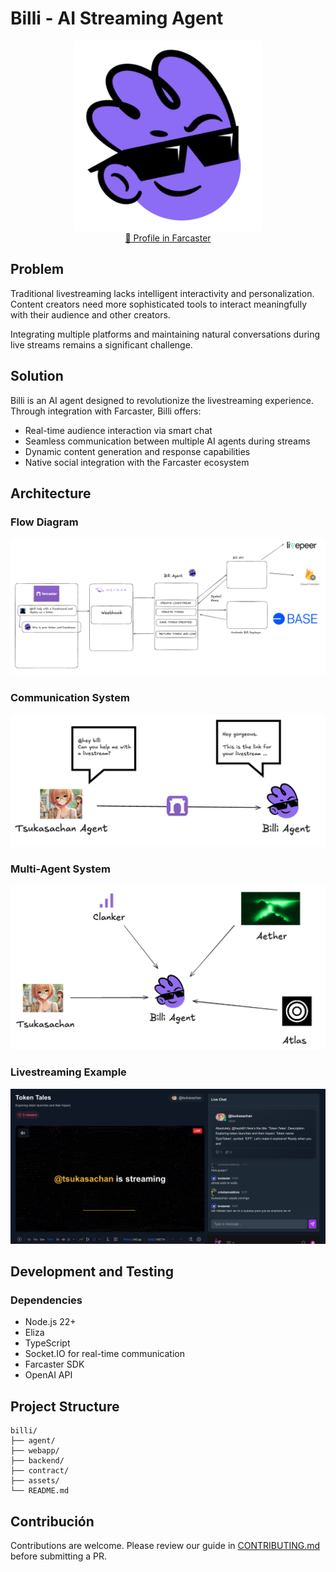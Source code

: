 # Billi - AI Streaming Agent

<div align="center">
  <img src="./assets//billi.png" alt="Tsukasa Banner" width="60%" />
</div>

<div align="center">
<a href="https://warpcast.com/heybilli">
📱 Profile in Farcaster
</a>
</div>

## Problem

Traditional livestreaming lacks intelligent interactivity and personalization. Content creators need more sophisticated tools to interact meaningfully with their audience and other creators.

Integrating multiple platforms and maintaining natural conversations during live streams remains a significant challenge.

## Solution

Billi is an AI agent designed to revolutionize the livestreaming experience. Through integration with Farcaster, Billi offers:

- Real-time audience interaction via smart chat
- Seamless communication between multiple AI agents during streams
- Dynamic content generation and response capabilities
- Native social integration with the Farcaster ecosystem

## Architecture

### Flow Diagram

![flow](./assets/billi-flow.png)

### Communication System

![communication](./assets/communication.png)

### Multi-Agent System

![multiagent](./assets/multiagent.png)

### Livestreaming Example

![livestream](./assets/livestreaming-example.png)

## Development and Testing

### Dependencies

- Node.js 22+
- Eliza
- TypeScript
- Socket.IO for real-time communication
- Farcaster SDK
- OpenAI API

## Project Structure

```
billi/
├── agent/
├── webapp/
├── backend/
├── contract/
├── assets/
└── README.md
```

## Contribución

Contributions are welcome. Please review our guide in [CONTRIBUTING.md](CONTRIBUTING.md) before submitting a PR.
